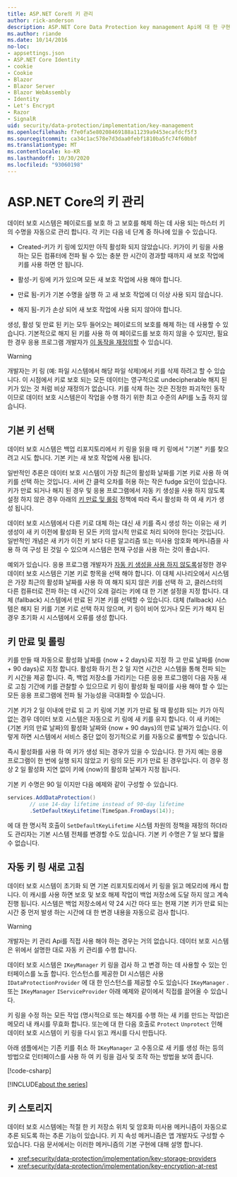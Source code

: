 ```yaml
---
title: ASP.NET Core의 키 관리
author: rick-anderson
description: ASP.NET Core Data Protection key management Api에 대 한 구현 세부 정보를 알아봅니다.
ms.author: riande
ms.date: 10/14/2016
no-loc:
- appsettings.json
- ASP.NET Core Identity
- cookie
- Cookie
- Blazor
- Blazor Server
- Blazor WebAssembly
- Identity
- Let's Encrypt
- Razor
- SignalR
uid: security/data-protection/implementation/key-management
ms.openlocfilehash: f7e0fa5e80208469188a11239a9453ecafdcf5f3
ms.sourcegitcommit: ca34c1ac578e7d3daa0febf1810ba5fc74f60bbf
ms.translationtype: MT
ms.contentlocale: ko-KR
ms.lasthandoff: 10/30/2020
ms.locfileid: "93060198"
---
```

# <a name="key-management-in-aspnet-core"></a>ASP.NET Core의 키 관리

<a name="data-protection-implementation-key-management"></a>

데이터 보호 시스템은 페이로드를 보호 하 고 보호를 해제 하는 데 사용 되는 마스터 키의 수명을 자동으로 관리 합니다. 각 키는 다음 네 단계 중 하나에 있을 수 있습니다.

* Created-키가 키 링에 있지만 아직 활성화 되지 않았습니다. 키가이 키 링을 사용 하는 모든 컴퓨터에 전파 될 수 있는 충분 한 시간이 경과할 때까지 새 보호 작업에 키를 사용 하면 안 됩니다.

* 활성-키 링에 키가 있으며 모든 새 보호 작업에 사용 해야 합니다.

* 만료 됨-키가 기본 수명을 실행 하 고 새 보호 작업에 더 이상 사용 되지 않습니다.

* 해지 됨-키가 손상 되어 새 보호 작업에 사용 되지 않아야 합니다.

생성, 활성 및 만료 된 키는 모두 들어오는 페이로드의 보호를 해제 하는 데 사용할 수 있습니다. 기본적으로 해지 된 키를 사용 하 여 페이로드를 보호 하지 않을 수 있지만, 필요한 경우 응용 프로그램 개발자가 [이 동작을 재정의할](xref:security/data-protection/consumer-apis/dangerous-unprotect#data-protection-consumer-apis-dangerous-unprotect) 수 있습니다.

>[!WARNING]
> 개발자는 키 링 (예: 파일 시스템에서 해당 파일 삭제)에서 키를 삭제 하려고 할 수 있습니다. 이 시점에서 키로 보호 되는 모든 데이터는 영구적으로 undecipherable 해지 된 키가 있는 것 처럼 비상 재정의가 없습니다. 키를 삭제 하는 것은 진정한 파괴적인 동작 이므로 데이터 보호 시스템은이 작업을 수행 하기 위한 최고 수준의 API를 노출 하지 않습니다.

## <a name="default-key-selection"></a>기본 키 선택

데이터 보호 시스템은 백업 리포지토리에서 키 링을 읽을 때 키 링에서 "기본" 키를 찾으려고 시도 합니다. 기본 키는 새 보호 작업에 사용 됩니다.

일반적인 추론은 데이터 보호 시스템이 가장 최근의 활성화 날짜를 기본 키로 사용 하 여 키를 선택 하는 것입니다. 서버 간 클럭 오차를 허용 하는 작은 fudge 요인이 있습니다. 키가 만료 되거나 해지 된 경우 및 응용 프로그램에서 자동 키 생성을 사용 하지 않도록 설정 하지 않은 경우 아래의 [키 만료 및 롤링](xref:security/data-protection/implementation/key-management#data-protection-implementation-key-management-expiration) 정책에 따라 즉시 활성화 하 여 새 키가 생성 됩니다.

데이터 보호 시스템에서 다른 키로 대체 하는 대신 새 키를 즉시 생성 하는 이유는 새 키 생성이 새 키 이전에 활성화 된 모든 키의 암시적 만료로 처리 되어야 한다는 것입니다. 일반적인 개념은 새 키가 이전 키 보다 다른 알고리즘 또는 미사용 암호화 메커니즘을 사용 하 여 구성 된 것일 수 있으며 시스템은 현재 구성을 사용 하는 것이 좋습니다.

예외가 있습니다. 응용 프로그램 개발자가 [자동 키 생성을 사용 하지 않도록](xref:security/data-protection/configuration/overview#disableautomatickeygeneration)설정한 경우 데이터 보호 시스템은 기본 키로 항목을 선택 해야 합니다. 이 대체 시나리오에서 시스템은 가장 최근의 활성화 날짜를 사용 하 여 해지 되지 않은 키를 선택 하 고, 클러스터의 다른 컴퓨터로 전파 하는 데 시간이 오래 걸리는 키에 대 한 기본 설정을 지정 합니다. 대체 (fallback) 시스템에서 만료 된 기본 키를 선택할 수 있습니다. 대체 (fallback) 시스템은 해지 된 키를 기본 키로 선택 하지 않으며, 키 링이 비어 있거나 모든 키가 해지 된 경우 초기화 시 시스템에서 오류를 생성 합니다.

<a name="data-protection-implementation-key-management-expiration"></a>

## <a name="key-expiration-and-rolling"></a>키 만료 및 롤링

키를 만들 때 자동으로 활성화 날짜를 {now + 2 days}로 지정 하 고 만료 날짜를 {now + 90 days}로 지정 합니다. 활성화 하기 전 2 일 지연 시간은 시스템을 통해 전파 되는 키 시간을 제공 합니다. 즉, 백업 저장소를 가리키는 다른 응용 프로그램이 다음 자동 새로 고침 기간에 키를 관찰할 수 있으므로 키 링이 활성화 될 때이를 사용 해야 할 수 있는 모든 응용 프로그램에 전파 될 가능성을 극대화할 수 있습니다.

기본 키가 2 일 이내에 만료 되 고 키 링에 기본 키가 만료 될 때 활성화 되는 키가 아직 없는 경우 데이터 보호 시스템은 자동으로 키 링에 새 키를 유지 합니다. 이 새 키에는 {기본 키의 만료 날짜}의 활성화 날짜와 {now + 90 days}의 만료 날짜가 있습니다. 이렇게 하면 시스템에서 서비스 중단 없이 정기적으로 키를 자동으로 롤백할 수 있습니다.

즉시 활성화를 사용 하 여 키가 생성 되는 경우가 있을 수 있습니다. 한 가지 예는 응용 프로그램이 한 번에 실행 되지 않았고 키 링의 모든 키가 만료 된 경우입니다. 이 경우 정상 2 일 활성화 지연 없이 키에 {now}의 활성화 날짜가 지정 됩니다.

기본 키 수명은 90 일 이지만 다음 예제와 같이 구성할 수 있습니다.

```csharp
services.AddDataProtection()
       // use 14-day lifetime instead of 90-day lifetime
       .SetDefaultKeyLifetime(TimeSpan.FromDays(14));
```

에 대 한 명시적 호출이 `SetDefaultKeyLifetime` 시스템 차원의 정책을 재정의 하더라도 관리자는 기본 시스템 전체를 변경할 수도 있습니다. 기본 키 수명은 7 일 보다 짧을 수 없습니다.

## <a name="automatic-key-ring-refresh"></a>자동 키 링 새로 고침

데이터 보호 시스템이 초기화 되 면 기본 리포지토리에서 키 링을 읽고 메모리에 캐시 합니다. 이 캐시를 사용 하면 보호 및 보호 해제 작업이 백업 저장소에 도달 하지 않고 계속 진행 됩니다. 시스템은 백업 저장소에서 약 24 시간 마다 또는 현재 기본 키가 만료 되는 시간 중 먼저 발생 하는 시간에 대 한 변경 내용을 자동으로 검사 합니다.

>[!WARNING]
> 개발자는 키 관리 Api를 직접 사용 해야 하는 경우는 거의 없습니다. 데이터 보호 시스템은 위에서 설명한 대로 자동 키 관리를 수행 합니다.

데이터 보호 시스템은 `IKeyManager` 키 링을 검사 하 고 변경 하는 데 사용할 수 있는 인터페이스를 노출 합니다. 인스턴스를 제공한 DI 시스템은 사용 `IDataProtectionProvider` 에 대 한 인스턴스를 제공할 수도 있습니다 `IKeyManager` . 또는 `IKeyManager` `IServiceProvider` 아래 예제와 같이에서 직접를 끌어올 수 있습니다.

키 링을 수정 하는 모든 작업 (명시적으로 또는 해지를 수행 하는 새 키를 만드는 작업)은 메모리 내 캐시를 무효화 합니다. 또는에 대 한 다음 호출로 `Protect` `Unprotect` 인해 데이터 보호 시스템이 키 링을 다시 읽고 캐시를 다시 만듭니다.

아래 샘플에서는 기존 키를 취소 하 `IKeyManager` 고 수동으로 새 키를 생성 하는 등의 방법으로 인터페이스를 사용 하 여 키 링을 검사 및 조작 하는 방법을 보여 줍니다.

[!code-csharp[](key-management/samples/key-management.cs)]

[!INCLUDE[about the series](~/includes/code-comments-loc.md)]

## <a name="key-storage"></a>키 스토리지

데이터 보호 시스템에는 적절 한 키 저장소 위치 및 암호화 미사용 메커니즘이 자동으로 추론 되도록 하는 추론 기능이 있습니다. 키 지 속성 메커니즘은 앱 개발자도 구성할 수 있습니다. 다음 문서에서는 이러한 메커니즘의 기본 구현에 대해 설명 합니다.

* <xref:security/data-protection/implementation/key-storage-providers>
* <xref:security/data-protection/implementation/key-encryption-at-rest>
